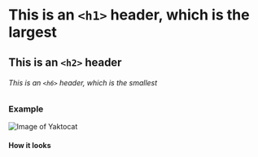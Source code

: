 # This is an `<h1>` header, which is the largest
## This is an `<h2>` header
###### This is an `<h6>` header, which is the smallest
### Example


![Image of Yaktocat](https://octodex.github.com/images/yaktocat.png)


#### How it looks
